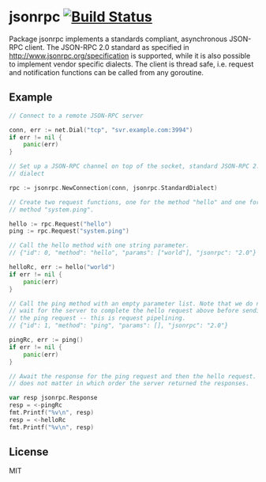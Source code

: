 jsonrpc [![Build Status](https://drone.io/github.com/calmh/jsonrpc/status.png)](https://drone.io/github.com/calmh/jsonrpc/latest)
=======

Package jsonrpc implements a standards compliant, asynchronous JSON-RPC client.
The JSON-RPC 2.0 standard as specified in http://www.jsonrpc.org/specification
is supported, while it is also possible to implement vendor specific dialects.
The client is thread safe, i.e. request and notification functions can be
called from any goroutine.

Example
-------

```go
// Connect to a remote JSON-RPC server

conn, err := net.Dial("tcp", "svr.example.com:3994")
if err != nil {
	panic(err)
}

// Set up a JSON-RPC channel on top of the socket, standard JSON-RPC 2.0
// dialect

rpc := jsonrpc.NewConnection(conn, jsonrpc.StandardDialect)

// Create two request functions, one for the method "hello" and one for the
// method "system.ping".

hello := rpc.Request("hello")
ping := rpc.Request("system.ping")

// Call the hello method with one string parameter.
// {"id": 0, "method": "hello", "params": ["world"], "jsonrpc": "2.0"}

helloRc, err := hello("world")
if err != nil {
	panic(err)
}

// Call the ping method with an empty parameter list. Note that we do not
// wait for the server to complete the hello request above before sending
// the ping request -- this is request pipelining.
// {"id": 1, "method": "ping", "params": [], "jsonrpc": "2.0"}

pingRc, err := ping()
if err != nil {
	panic(err)
}

// Await the response for the ping request and then the hello request. It
// does not matter in which order the server returned the responses.

var resp jsonrpc.Response
resp = <-pingRc
fmt.Printf("%v\n", resp)
resp = <-helloRc
fmt.Printf("%v\n", resp)
```

License
-------

MIT


